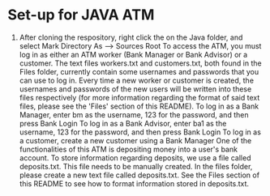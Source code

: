 # Set-up for JAVA ATM
1. After cloning the respository, right click the on the Java folder, and select Mark Directory As --> Sources Root
To access the ATM, you must log in as either an ATM worker (Bank Manager or Bank Advisor) or a customer. The text files workers.txt and customers.txt, both found in the Files folder, currently contain some usernames and passwords that you can use to log in. Every time a new worker or customer is created, the usernames and passwords of the new users will be written into these files respectively (for more information regarding the format of said text files, please see the 'Files' section of this README).
To log in as a Bank Manager, enter bm as the username, 123 for the password, and then press Bank Login
To log in as a Bank Advisor, enter ba1 as the username, 123 for the password, and then press Bank Login
To log in as a customer, create a new customer using a Bank Manager
One of the functionalities of this ATM is depositing money into a user's bank account. To store information regarding deposits, we use a file called deposits.txt. This file needs to be manually created. In the files folder, please create a new text file called deposits.txt. See the Files section of this README to see how to format information stored in deposits.txt.
